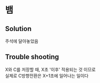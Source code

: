 # 뱀

## Solution
주석에 달아놓았음

## Trouble shooting
X와 C를 저장할 때, X초 '이후' 적용되는 것 이므로   
실제로 C방향전환은 X+1초에 일어나는 일이다  